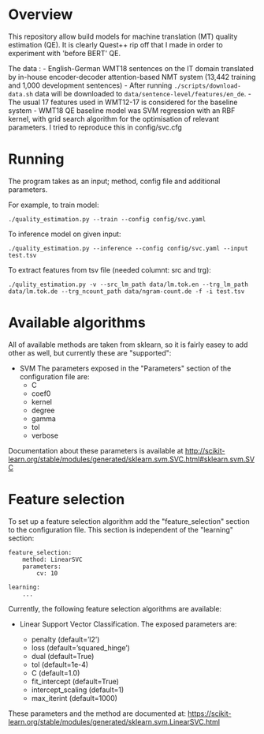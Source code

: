 Overview
========
This repository allow build models for machine translation (MT) quality estimation (QE).
It is clearly Quest++ rip off that I made in order to experiment with 'before BERT' QE.

The data :
    - English-German WMT18 sentences on the IT domain translated by in-house
      encoder-decoder attention-based NMT system (13,442 training and 1,000 development
      sentences)
    - After running `./scripts/download-data.sh` data will be downloaded to
      `data/sentence-level/features/en_de`.
    - The usual 17 features used in WMT12-17 is considered for the baseline system
    - WMT18 QE baseline model was SVM regression with an RBF kernel, with grid search
      algorithm for the optimisation of relevant parameters. I tried to reproduce this
      in config/svc.cfg


Running
=======
The program takes as an input; method, config file and additional parameters.

For example, to train model:
```
./quality_estimation.py --train --config config/svc.yaml
```

To inference model on given input:
```
./quality_estimation.py --inference --config config/svc.yaml --input test.tsv
```

To extract features from tsv file (needed columnt: src and trg):
```
./qulity_estimation.py -v --src_lm_path data/lm.tok.en --trg_lm_path data/lm.tok.de --trg_ncount_path data/ngram-count.de -f -i test.tsv
```


Available algorithms
====================
All of available methods are taken from sklearn, so it is fairly easey to add other
as well, but currently these are "supported":

* SVM
The parameters exposed in the "Parameters" section of the configuration file are:
    - C
    - coef0
    - kernel
    - degree
    - gamma
    - tol
    - verbose

Documentation about these parameters is available at
http://scikit-learn.org/stable/modules/generated/sklearn.svm.SVC.html#sklearn.svm.SVC


Feature selection
=================
To set up a feature selection algorithm add the "feature_selection" section to the
configuration file. This section is independent of the "learning" section:

```
feature_selection:
    method: LinearSVC
    parameters:
        cv: 10

learning:
    ...
```

Currently, the following feature selection algorithms are available:

* Linear Support Vector Classification. The exposed parameters are:

    - penalty (default=’l2’)
    - loss (default=’squared_hinge’)
    - dual (default=True)
    - tol (default=1e-4)
    - C (default=1.0)
    - fit_intercept (default=True)
    - intercept_scaling (default=1)
    - max_iterint (default=1000)

These parameters and the method are documented at:
https://scikit-learn.org/stable/modules/generated/sklearn.svm.LinearSVC.html
